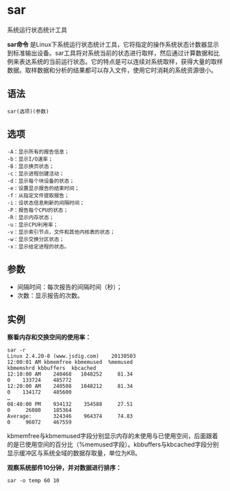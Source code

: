 # sar

系统运行状态统计工具


**sar命令** 是Linux下系统运行状态统计工具，它将指定的操作系统状态计数器显示到标准输出设备。sar工具将对系统当前的状态进行取样，然后通过计算数据和比例来表达系统的当前运行状态。它的特点是可以连续对系统取样，获得大量的取样数据。取样数据和分析的结果都可以存入文件，使用它时消耗的系统资源很小。

##  语法

```
sar(选项)(参数)
```

##  选项

```
-A：显示所有的报告信息；
-b：显示I/O速率；
-B：显示换页状态；
-c：显示进程创建活动；
-d：显示每个块设备的状态；
-e：设置显示报告的结束时间；
-f：从指定文件提取报告；
-i：设状态信息刷新的间隔时间；
-P：报告每个CPU的状态；
-R：显示内存状态；
-u：显示CPU利用率；
-v：显示索引节点，文件和其他内核表的状态；
-w：显示交换分区状态；
-x：显示给定进程的状态。
```

##  参数

*   间隔时间：每次报告的间隔时间（秒）；
*   次数：显示报告的次数。

##  实例

 **察看内存和交换空间的使用率：** 

```
sar -r
Linux 2.4.20-8 (www.jsdig.com)    20130503  
12:00:01 AM kbmemfree kbmemused  %memused 
kbmemshrd kbbuffers  kbcached  
12:10:00 AM    240468   1048252     81.34    
0    133724    485772  
12:20:00 AM    240508   1048212     81.34   
0    134172    485600  
…  
08:40:00 PM    934132    354588     27.51    
0     26080    185364  
Average:       324346    964374     74.83  
0     96072    467559 
```

kbmemfree与kbmemused字段分别显示内存的未使用与已使用空间，后面跟着的是已使用空间的百分比（%memused字段）。kbbuffers与kbcached字段分别显示缓冲区与系统全域的数据存取量，单位为KB。

 **观察系统部件10分钟，并对数据进行排序：** 

```
sar -o temp 60 10
```


